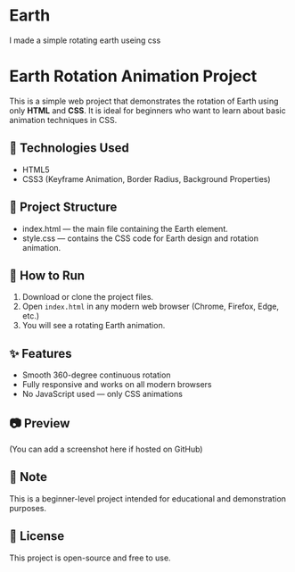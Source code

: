 # Earth
I made a simple rotating earth useing css
# Earth Rotation Animation Project

This is a simple web project that demonstrates the rotation of Earth using only **HTML** and **CSS**. It is ideal for beginners who want to learn about basic animation techniques in CSS.

## 🔧 Technologies Used
- HTML5
- CSS3 (Keyframe Animation, Border Radius, Background Properties)

## 📁 Project Structure
- index.html — the main file containing the Earth element.
- style.css — contains the CSS code for Earth design and rotation animation.

## 🚀 How to Run
1. Download or clone the project files.
2. Open `index.html` in any modern web browser (Chrome, Firefox, Edge, etc.)
3. You will see a rotating Earth animation.

## ✨ Features
- Smooth 360-degree continuous rotation
- Fully responsive and works on all modern browsers
- No JavaScript used — only CSS animations

## 📷 Preview
(You can add a screenshot here if hosted on GitHub)

## 📌 Note
This is a beginner-level project intended for educational and demonstration purposes.

## 📜 License
This project is open-source and free to use.


